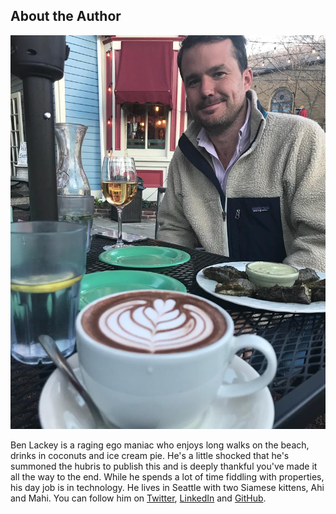 ## About the Author

![](../images/X/headshot.jpg)

Ben Lackey is a raging ego maniac who enjoys long walks on the beach, drinks in coconuts and ice cream pie.  He's a little shocked that he's summoned the hubris to publish this and is deeply thankful you've made it all the way to the end.  While he spends a lot of time fiddling with properties, his day job is in technology.  He lives in Seattle with two Siamese kittens, Ahi and Mahi.  You can follow him on [Twitter](https://twitter.com/benofben), [LinkedIn](https://www.linkedin.com/in/benlackey/) and [GitHub](https://github.com/benofben).
